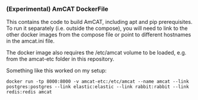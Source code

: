 ### (Experimental) AmCAT DockerFile

This contains the code to build AmCAT, including apt and pip prerequisites. 
To run it separately (i.e. outside the compose), you will need to link to the other docker images from the compose file or point to different hostnames in the amcat.ini file. 

The docker image also requires the /etc/amcat volume to be loaded, e.g. from the amcat-etc folder in this repository. 

Something like this worked on my setup:

```{sh}
docker run -tp 8000:8000 -v amcat-etc:/etc/amcat --name amcat --link postgres:postgres --link elastic:elastic --link rabbit:rabbit --link redis:redis amcat
```
